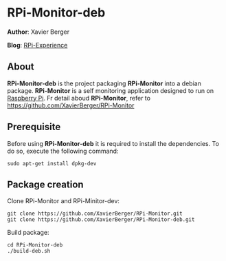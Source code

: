 # RPi-Monitor-deb

**Author**: Xavier Berger

**Blog**: [RPi-Experience](http://rpi-experiences.blogspot.fr/)

## About

**RPi-Monitor-deb** is the project packaging **RPi-Monitor** into a debian package.
**RPi-Monitor** is a self monitoring application designed to run on [Raspberry Pi](http://raspberrypi.org).
Fr detail aboud **RPi-Monitor**, refer to <https://github.com/XavierBerger/RPi-Monitor>

## Prerequisite

Before using **RPi-Monitor-deb** it is required to install the dependencies. To do so, execute the following command:

    sudo apt-get install dpkg-dev 

## Package creation

Clone RPi-Monitor and RPi-Minitor-dev:

    git clone https://github.com/XavierBerger/RPi-Monitor.git
    git clone https://github.com/XavierBerger/RPi-Monitor-deb.git

Build package:

    cd RPi-Monitor-deb
    ./build-deb.sh
